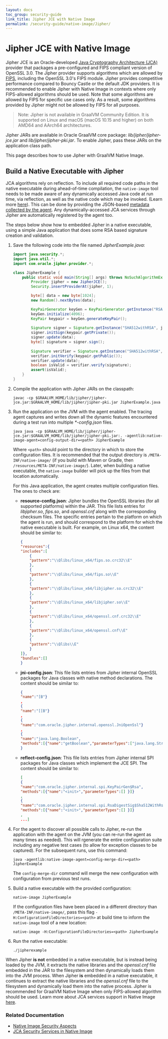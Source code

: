 ```yaml
---
layout: docs
toc_group: security-guide
link_title: Jipher JCE with Native Image
permalink: /security-guide/native-image/Jipher/
---
```


# Jipher JCE with Native Image

Jipher JCE is an Oracle-developed [Java Cryptography Architecture (JCA)](../reference-manual/native-image/JCASecurityServices.md) provider that packages a pre-configured and FIPS compliant version of OpenSSL 3.0. 
The Jipher provider supports algorithms which are allowed by [FIPS](https://en.wikipedia.org/wiki/FIPS_140), including the OpenSSL 3.0's FIPS module. 
Jipher provides competitive performance compared to Bouncy Castle or the default JDK providers.
It is recommended to enable Jipher with Native Image in contexts where only FIPS-allowed algorithms should be used. 
Note that some algorithms are allowed by FIPS for specific use cases only. As a result, some algorithms provided by Jipher might not be allowed by FIPS for all purposes.

> Note: Jipher is not available in GraalVM Community Edition. It is supported on Linux and macOS (macOS 10.15 and higher) on both AMD64 and AArch64 architectures.

Jipher JARs are available in Oracle GraalVM core package: _lib/jipher/jipher-jce.jar_ and _lib/jipher/jipher-pki.jar_.
To enable Jipher, pass these JARs on the application class path.

This page describes how to use Jipher with GraalVM Native Image.

## Build a Native Executable with Jipher

JCA algorithms rely on reflection. 
To include all required code paths in the native executable during ahead-of-time compilation, the `native-image` tool needs to be made aware of any dynamically accessed Java code at run time, via reflection, as well as the native code which may be invoked. (Learn more [here](../reference-manual/native-image/NativeImageBasics.md#static-analysis)).
This can be done by providing the JSON-based [metadata collected by the agent](../reference-manual/native-image/AutomaticMetadataCollection.md). 
Any dynamically-accessed JCA services through Jipher are automatically registered by the agent too.

The steps below show how to embedded Jipher in a native executable, using a simple Java application that does some RSA based signature creation and validation.

1. Save the following code into the file named _JipherExample.java_:

    ```java
    import java.security.*;
    import java.util.*;
    import com.oracle.jipher.provider.*;

    class JipherExample {
        public static void main(String[] args) throws NoSuchAlgorithmException, InvalidKeyException, SignatureException {
            Provider jipher = new JipherJCE();
            Security.insertProviderAt(jipher, 1);

            byte[] data = new byte[1024];
            new Random().nextBytes(data);

            KeyPairGenerator keyGen = KeyPairGenerator.getInstance("RSA", jipher);
            keyGen.initialize(4096);
            KeyPair keypair = keyGen.generateKeyPair();
            
            Signature signer = Signature.getInstance("SHA512withRSA", jipher);
            signer.initSign(keypair.getPrivate());
            signer.update(data);
            byte[] signature = signer.sign();
            
            Signature verifier = Signature.getInstance("SHA512withRSA", jipher);
            verifier.initVerify(keypair.getPublic());
            verifier.update(data);
            boolean isValid = verifier.verify(signature);
            assert(isValid);
        }
    }
    ```

2. Compile the application with Jipher JARs on the classpath:

    ```shell
    javac -cp $GRAALVM_HOME/lib/jipher/jipher-jce.jar:$GRAALVM_HOME/lib/jipher/jipher-pki.jar JipherExample.java
    ```
3. Run the application on the JVM with the agent enabled. The tracing agent captures and writes down all the dynamic features encountered during a test run into multiple _*-config.json_ files.

    ```shell
    java java -cp $GRAALVM_HOME/lib/jipher/jipher-jce.jar:$GRAALVM_HOME/lib/jipher/jipher-pki.jar:. -agentlib:native-image-agent=config-output-dir=<path> JipherExample
    ```
    Where `<path>` should point to the directory in which to store the configuration files.
    It is recommended that the output directory is `/META-INF/native-image/` (if you build with Maven or Gradle, then `/resources/META-INF/native-image/`). 
    Later, when building a native executable, the `native-image` builder will pick up the files from that location automatically. 

    For this Java application, the agent creates multiple configuration files. The ones to check are:

    - **resource-config.json**: Jipher bundles the OpenSSL libraries (for all supported platforms) within the JAR. This file lists entries for _libjipher.so_, _fips.so_, and _openssl.cnf_ along with the corresponding checksum files. The specific entries pertain to the platform on which the agent is run, and should correspond to the platform for which the native executable is built. For example, on Linux x64, the content should be similar to:
        ```json
        {
        "resources":{
        "includes":[
            {
            "pattern":"\\Qlibs/linux_x64/fips.so.crc32\\E"
            },
            {
            "pattern":"\\Qlibs/linux_x64/fips.so\\E"
            },
            {
            "pattern":"\\Qlibs/linux_x64/libjipher.so.crc32\\E"
            },
            {
            "pattern":"\\Qlibs/linux_x64/libjipher.so\\E"
            },
            {
            "pattern":"\\Qlibs/linux_x64/openssl.cnf.crc32\\E"
            },
            {
            "pattern":"\\Qlibs/linux_x64/openssl.cnf\\E"
            },
            {
            "pattern":"\\Qlibs\\E"
            }
        ]},
        "bundles":[]
        }
        ```
    - **jni-config.json**: This file lists entries from Jipher internal OpenSSL packages for Java classes with native method declarations. The content should be similar to:
        ```json
        {
        "name":"[B"}
        ,
        {
        "name":"[[B"}
        ,
        {
        "name":"com.oracle.jipher.internal.openssl.JniOpenSsl"}
        ,
        {
        "name":"java.lang.Boolean",
        "methods":[{"name":"getBoolean","parameterTypes":["java.lang.String"] }]
        }
        ```
    - **reflect-config.json**: This file lists entries from Jipher internal SPI packages for Java classes which implement the JCE SPI. The content should be similar to:
        ```json
        [
        {
        "name":"com.oracle.jipher.internal.spi.KeyPairGen$Rsa",
        "methods":[{"name":"<init>","parameterTypes":[] }]}
        ,
        {
        "name":"com.oracle.jipher.internal.spi.RsaDigestSig$Sha512WithRsa",
        "methods":[{"name":"<init>","parameterTypes":[] }]}
        ,
        ...]
        ```
4. For the agent to discover all possible calls to Jipher, re-run the application with the agent on the JVM (you can re-run the agent as many times as needed). This will rgenerate the entire configuration suite including any negative test cases (to allow for exception classes to be captured). For the subsequent runs, use this command:

    ```shell
    java -agentlib:native-image-agent=config-merge-dir=<path> JipherExample
    ```
    The `config-merge-dir` command will merge the new configuration with configuration from previous test runs.

5. Build a native executable with the provided configuration:

    ```shell
    native-image JipherExample
    ```
    If the configuration files have been placed in a different directory than `/META-INF/native-image/`, pass this flag `-H:ConfigurationFileDirectories=<path>` at build time to inform the `native-image` tool of a new location:

    ```shell
    native-image -H:ConfigurationFileDirectories=<path> JipherExample
    ```

6. Run the native executable:
    ```shell
    ./jipherexample
    ```
        
When Jipher **is not** embedded in a native executable, but is instead being loaded by the JVM, it extracts the native libraries and the _openssl.cnf_ file embedded in the JAR to the filesystem and then dynamically loads them into the JVM process. 
When Jipher **is** embedded in a native executable, it continues to extract the native libraries and the _openssl.cnf_ file to the filesystem and dynamically load them into the native process.
Jipher is recommended for GraalVM Native Image when only FIPS-allowed algorithm should be used. Learn more about JCA services support in Native Image [here](../reference-manual/native-image/JCASecurityServices.md).

### Related Documentation

* [Native Image Security Aspects](native-image.md)
* [JCA Security Services in Native Image](../reference-manual/native-image/JCASecurityServices.md)